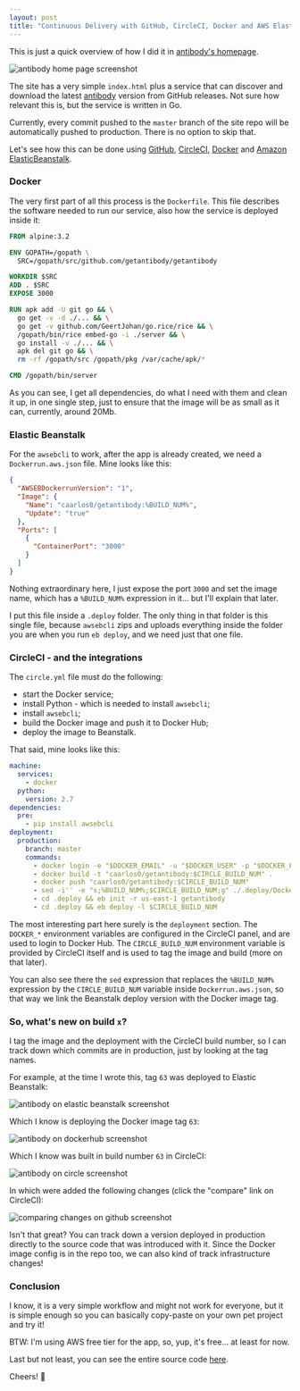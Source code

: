 ```yaml
---
layout: post
title: "Continuous Delivery with GitHub, CircleCI, Docker and AWS Elastic Beanstalk"
---
```


This is just a quick overview of how I did it in [antibody's homepage][1].

![antibody home page screenshot](/public/images/antibody-site.png)

The site has a very simple `index.html` plus a
service that can discover and download the latest
[antibody](https://github.com/getantibody/antibody) version from GitHub
releases. Not sure how relevant this is, but the service is written in Go.

Currently, every commit pushed to the `master` branch of the site repo will be
automatically pushed to production. There is no option to skip that.

Let's see how this can be done using
[GitHub](http://github.com),
[CircleCI](https://circleci.com/),
[Docker](http://docker.com) and
[Amazon ElasticBeanstalk](https://aws.amazon.com/elasticbeanstalk/).

### Docker

The very first part of all this process is the `Dockerfile`. This file describes
the software needed to run our service, also how the service is deployed inside
it:

```Dockerfile
FROM alpine:3.2

ENV GOPATH=/gopath \
  SRC=/gopath/src/github.com/getantibody/getantibody

WORKDIR $SRC
ADD . $SRC
EXPOSE 3000

RUN apk add -U git go && \
  go get -v -d ./... && \
  go get -v github.com/GeertJohan/go.rice/rice && \
  /gopath/bin/rice embed-go -i ./server && \
  go install -v ./... && \
  apk del git go && \
  rm -rf /gopath/src /gopath/pkg /var/cache/apk/*

CMD /gopath/bin/server
```

As you can see, I get all dependencies, do what I need with them and
clean it up, in one single step, just to ensure that the image will be as
small as it can, currently, around 20Mb.

### Elastic Beanstalk

For the `awsebcli` to work, after the app is already created, we need a
`Dockerrun.aws.json` file. Mine looks like this:

```json
{
  "AWSEBDockerrunVersion": "1",
  "Image": {
    "Name": "caarlos0/getantibody:%BUILD_NUM%",
    "Update": "true"
  },
  "Ports": [
    {
      "ContainerPort": "3000"
    }
  ]
}
```

Nothing extraordinary here, I just expose the port `3000` and set the image
name, which has a `%BUILD_NUM%` expression in it... but I'll explain that later.

I put this file inside a `.deploy` folder. The only thing in that folder
is this single file, because `awsebcli` zips and uploads everything
inside the folder you are when you run `eb deploy`, and we need just that
one file.

### CircleCI - and the integrations

The `circle.yml` file must do the following:

- start the Docker service;
- install Python - which is needed to install `awsebcli`;
- install `awsebcli`;
- build the Docker image and push it to Docker Hub;
- deploy the image to Beanstalk.

That said, mine looks like this:

```yaml
machine:
  services:
    - docker
  python:
    version: 2.7
dependencies:
  pre:
    - pip install awsebcli
deployment:
  production:
    branch: master
    commands:
      - docker login -e "$DOCKER_EMAIL" -u "$DOCKER_USER" -p "$DOCKER_PASS"
      - docker build -t "caarlos0/getantibody:$CIRCLE_BUILD_NUM" .
      - docker push "caarlos0/getantibody:$CIRCLE_BUILD_NUM"
      - sed -i'' -e "s;%BUILD_NUM%;$CIRCLE_BUILD_NUM;g" ./.deploy/Dockerrun.aws.json
      - cd .deploy && eb init -r us-east-1 getantibody
      - cd .deploy && eb deploy -l $CIRCLE_BUILD_NUM
```

The most interesting part here surely is the `deployment` section.
The `DOCKER_*` environment variables are configured in the
CircleCI panel, and are used to login to Docker Hub. The `CIRCLE_BUILD_NUM`
environment variable is provided by CircleCI itself and is used
to tag the image and build (more on that later).

You can also see there the `sed` expression that replaces the `%BUILD_NUM%`
expression by the `CIRCLE_BUILD_NUM` variable inside `Dockerrun.aws.json`,
so that way we link the Beanstalk deploy version with the Docker image
tag.

### So, what's new on build `x`?

I tag the image and the deployment with the CircleCI build number,
so I can track down which commits are in production, just by
looking at the tag names.

For example, at the time I wrote this, tag `63` was deployed to Elastic
Beanstalk:

![antibody on elastic beanstalk screenshot](/public/images/antibody-eb.png)

Which I know is deploying the Docker image tag `63`:

![antibody on dockerhub screenshot](/public/images/antibody-dockerhub.png)

Which I know was built in build number `63` in CircleCI:

![antibody on circle screenshot](/public/images/antibody-circle.png)

In which were added the following changes (click the "compare" link on
CircleCI):

![comparing changes on github screenshot](/public/images/antibody-github.png)

Isn't that great? You can track down a version deployed in production
directly to the source code that was introduced with it. Since the Docker
image config is in the repo too, we can also kind of track infrastructure
changes!

### Conclusion

I know, it is a very simple workflow and might not work for everyone, but it is
simple enough so you can basically copy-paste on your own pet project and
try it!

BTW: I'm using AWS free tier for the app, so, yup, it's free... at least for
now.

Last but not least, you can see the entire source code
[here](https://github.com/getantibody/getantibody).

Cheers! :beers:

[1]: http://getantibody.github.io/
